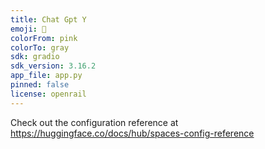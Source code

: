 ```yaml
---
title: Chat Gpt Y
emoji: 🚀
colorFrom: pink
colorTo: gray
sdk: gradio
sdk_version: 3.16.2
app_file: app.py
pinned: false
license: openrail
---
```


Check out the configuration reference at https://huggingface.co/docs/hub/spaces-config-reference